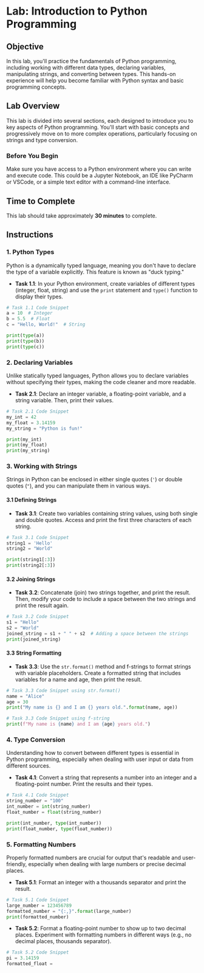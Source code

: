 # Lab: Introduction to Python Programming

## Objective
In this lab, you'll practice the fundamentals of Python programming, including working with different data types, declaring variables, manipulating strings, and converting between types. This hands-on experience will help you become familiar with Python syntax and basic programming concepts.

## Lab Overview
This lab is divided into several sections, each designed to introduce you to key aspects of Python programming. You'll start with basic concepts and progressively move on to more complex operations, particularly focusing on strings and type conversion.

### Before You Begin
Make sure you have access to a Python environment where you can write and execute code. This could be a Jupyter Notebook, an IDE like PyCharm or VSCode, or a simple text editor with a command-line interface.

## Time to Complete

This lab should take approximately **30 minutes** to complete.

## Instructions

### 1. Python Types
Python is a dynamically typed language, meaning you don't have to declare the type of a variable explicitly. This feature is known as "duck typing."

- **Task 1.1**: In your Python environment, create variables of different types (integer, float, string) and use the `print` statement and `type()` function to display their types.

```python
# Task 1.1 Code Snippet
a = 10  # Integer
b = 5.5  # Float
c = "Hello, World!"  # String

print(type(a))
print(type(b))
print(type(c))
```

### 2. Declaring Variables
Unlike statically typed languages, Python allows you to declare variables without specifying their types, making the code cleaner and more readable.

- **Task 2.1**: Declare an integer variable, a floating-point variable, and a string variable. Then, print their values.

```python
# Task 2.1 Code Snippet
my_int = 42
my_float = 3.14159
my_string = "Python is fun!"

print(my_int)
print(my_float)
print(my_string)
```

### 3. Working with Strings
Strings in Python can be enclosed in either single quotes (`'`) or double quotes (`"`), and you can manipulate them in various ways.

#### 3.1 Defining Strings
- **Task 3.1**: Create two variables containing string values, using both single and double quotes. Access and print the first three characters of each string.

```python
# Task 3.1 Code Snippet
string1 = 'Hello'
string2 = "World"

print(string1[:3])
print(string2[:3])
```

#### 3.2 Joining Strings
- **Task 3.2**: Concatenate (join) two strings together, and print the result. Then, modify your code to include a space between the two strings and print the result again.

```python
# Task 3.2 Code Snippet
s1 = "Hello"
s2 = "World"
joined_string = s1 + " " + s2  # Adding a space between the strings
print(joined_string)
```

#### 3.3 String Formatting
- **Task 3.3**: Use the `str.format()` method and f-strings to format strings with variable placeholders. Create a formatted string that includes variables for a name and age, then print the result.

```python
# Task 3.3 Code Snippet using str.format()
name = "Alice"
age = 30
print("My name is {} and I am {} years old.".format(name, age))

# Task 3.3 Code Snippet using f-string
print(f"My name is {name} and I am {age} years old.")
```

### 4. Type Conversion
Understanding how to convert between different types is essential in Python programming, especially when dealing with user input or data from different sources.

- **Task 4.1**: Convert a string that represents a number into an integer and a floating-point number. Print the results and their types.

```python
# Task 4.1 Code Snippet
string_number = "100"
int_number = int(string_number)
float_number = float(string_number)

print(int_number, type(int_number))
print(float_number, type(float_number))
```

### 5. Formatting Numbers
Properly formatted numbers are crucial for output that's readable and user-friendly, especially when dealing with large numbers or precise decimal places.

- **Task 5.1**: Format an integer with a thousands separator and print the result.

```python
# Task 5.1 Code Snippet
large_number = 123456789
formatted_number = "{:,}".format(large_number)
print(formatted_number)
```

- **Task 5.2**: Format a floating-point number to show up to two decimal places. Experiment with formatting numbers in different ways (e.g., no decimal places, thousands separator).

```python
# Task 5.2 Code Snippet
pi = 3.14159
formatted_float =